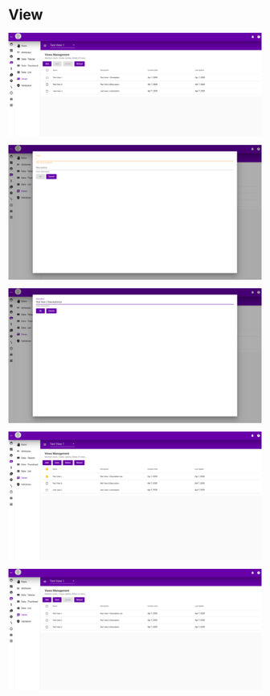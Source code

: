 # View

![](../.gitbook/assets/view-listing.png)

![](../.gitbook/assets/view-add.png)

![](../.gitbook/assets/view-edit.png)

![](../.gitbook/assets/view-delete.png)

![](../.gitbook/assets/view-save.png)

